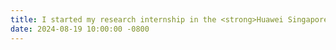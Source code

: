 ```yaml
---
title: I started my research internship in the <strong>Huawei Singapore Research Center</strong> and joined <strong>Seltok Team</strong>.
date: 2024-08-19 10:00:00 -0800
---
```

